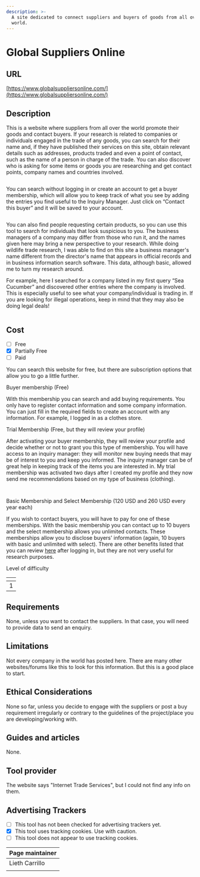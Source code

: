 ```yaml
---
description: >-
  A site dedicated to connect suppliers and buyers of goods from all over the
  world.
---
```


# Global Suppliers Online

## URL

[https://www.globalsuppliersonline.com/](https://www.globalsuppliersonline.com/)

## Description

This is a website where suppliers from all over the world promote their goods and contact buyers. If your research is related to companies or individuals engaged in the trade of any goods, you can search for their name and, if they have published their services on this site, obtain relevant details such as addresses, products traded and even a point of contact, such as the name of a person in charge of the trade. You can also discover who is asking for some items or goods you are researching and get contact points, company names and countries involved.

<figure><img src=".gitbook/assets/Screenshot 2024-12-20 at 6.52.37 PM.png" alt=""><figcaption></figcaption></figure>

You can search without logging in or create an account to get a buyer membership, which will allow you to keep track of what you see by adding the entries you find useful to the Inquiry Manager. Just click on “Contact this buyer” and it will be saved to your account.

<figure><img src=".gitbook/assets/Screenshot 2024-12-20 at 6.57.05 PM.png" alt=""><figcaption></figcaption></figure>

You can also find people requesting certain products, so you can use this tool to search for individuals that look suspicious to you. The business managers of a company may differ from those who run it, and the names given here may bring a new perspective to your research. While doing wildlife trade research, I was able to find on this site a business manager's name different from the director's name that appears in official records and in business information search software. This data, although basic, allowed me to turn my research around.

For example, here I searched for a company listed in my first query “Sea Cucumber” and discovered other entries where the company is involved. This is especially useful to see what your company/individual is trading in. If you are looking for illegal operations, keep in mind that they may also be doing legal deals!

<figure><img src=".gitbook/assets/Screenshot 2024-12-20 at 6.59.06 PM.png" alt=""><figcaption></figcaption></figure>

## Cost

* [ ] Free
* [x] Partially Free
* [ ] Paid

You can search this website for free, but there are subscription options that allow you to go a little further.

Buyer membership (Free)

With this membership you can search and add buying requirements. You only have to register contact information and some company information. You can just fill in the required fields to create an account with any information. For example, I logged in as a clothes store.

Trial Membership (Free, but they will review your profile)

After activating your buyer membership, they will review your profile and decide whether or not to grant you this type of membership. You will have access to an inquiry manager: they will monitor new buying needs that may be of interest to you and keep you informed. The inquiry manager can be of great help in keeping track of the items you are interested in. My trial membership was activated two days after I created my profile and they now send me recommendations based on my type of business (clothing).

<figure><img src=".gitbook/assets/Screenshot 2024-12-23 at 11.55.44 AM.png" alt=""><figcaption></figcaption></figure>

<figure><img src=".gitbook/assets/Screenshot 2024-12-23 at 11.57.50 AM.png" alt=""><figcaption></figcaption></figure>

Basic Membership and Select Membership (120 USD and 260 USD every year each)

If you wish to contact buyers, you will have to pay for one of these memberships. With the basic membership you can contact up to 10 buyers and the select membership allows you unlimited contacts. These memberships allow you to disclose buyers' information (again, 10 buyers with basic and unlimited with select). There are other benefits listed that you can review [here](https://www.globalbuyersonline.com/members/reg.asp) after logging in, but they are not very useful for research purposes.



Level of difficulty

<table><thead><tr><th data-type="rating" data-max="5"></th></tr></thead><tbody><tr><td>1</td></tr></tbody></table>

## Requirements

None, unless you want to contact the suppliers. In that case, you will need to provide data to send an enquiry.

## Limitations

Not every company in the world has posted here. There are many other websites/forums like this to look for this information. But this is a good place to start.

## Ethical Considerations

None so far, unless you decide to engage with the suppliers or post a buy requirement irregularly or contrary to the guidelines of the project/place you are developing/working with.&#x20;

## Guides and articles

None.

## Tool provider

The website says "Internet Trade Services", but I could not find any info on them.

## Advertising Trackers

* [ ] This tool has not been checked for advertising trackers yet.
* [x] This tool uses tracking cookies. Use with caution.
* [ ] This tool does not appear to use tracking cookies.

| Page maintainer |
| --------------- |
| Lieth Carrillo  |
|                 |
